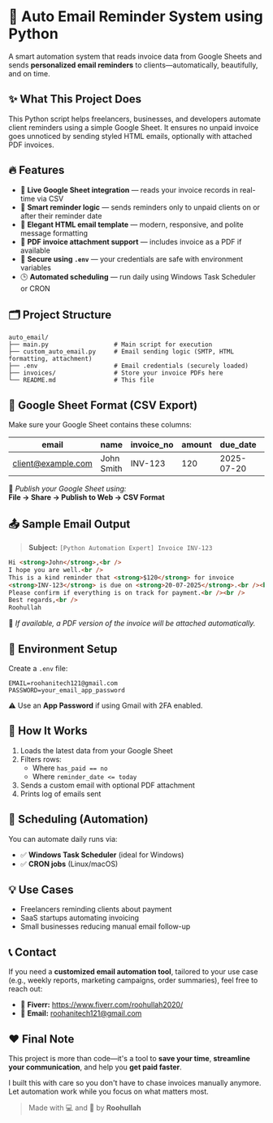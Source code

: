 # 📧 Auto Email Reminder System using Python

A smart automation system that reads invoice data from Google Sheets and sends **personalized email reminders** to clients—automatically, beautifully, and on time.

## ✨ What This Project Does

This Python script helps freelancers, businesses, and developers automate client reminders using a simple Google Sheet. It ensures no unpaid invoice goes unnoticed by sending styled HTML emails, optionally with attached PDF invoices.

## 🔥 Features

- 🔗 **Live Google Sheet integration** — reads your invoice records in real-time via CSV
- 📧 **Smart reminder logic** — sends reminders only to unpaid clients on or after their reminder date
- 🎨 **Elegant HTML email template** — modern, responsive, and polite message formatting
- 📎 **PDF invoice attachment support** — includes invoice as a PDF if available
- 🔐 **Secure using `.env`** — your credentials are safe with environment variables
- 🕒 **Automated scheduling** — run daily using Windows Task Scheduler or CRON

## 🗂️ Project Structure

```
auto_email/
├── main.py                  # Main script for execution
├── custom_auto_email.py     # Email sending logic (SMTP, HTML formatting, attachment)
├── .env                     # Email credentials (securely loaded)
├── invoices/                # Store your invoice PDFs here
└── README.md                # This file
```

## 🧾 Google Sheet Format (CSV Export)

Make sure your Google Sheet contains these columns:

| email              | name       | invoice_no | amount | due_date   | reminder_date | has_paid |
| ------------------ | ---------- | ---------- | ------ | ---------- | ------------- | -------- |
| client@example.com | John Smith | INV-123    | 120    | 2025-07-20 | 2025-07-15    | no       |

🔗 _Publish your Google Sheet using:_  
**File → Share → Publish to Web → CSV Format**

## 📤 Sample Email Output

> **Subject:** `[Python Automation Expert] Invoice INV-123`

```html
Hi <strong>John</strong>,<br />
I hope you are well.<br />
This is a kind reminder that <strong>$120</strong> for invoice
<strong>INV-123</strong> is due on <strong>20-07-2025</strong>.<br /><br />
Please confirm if everything is on track for payment.<br /><br />
Best regards,<br />
Roohullah
```

📎 _If available, a PDF version of the invoice will be attached automatically._

## 🔐 Environment Setup

Create a `.env` file:

```
EMAIL=roohanitech121@gmail.com
PASSWORD=your_email_app_password
```

⚠️ Use an **App Password** if using Gmail with 2FA enabled.

## 🧠 How It Works

1. Loads the latest data from your Google Sheet
2. Filters rows:
   - Where `has_paid == no`
   - Where `reminder_date <= today`
3. Sends a custom email with optional PDF attachment
4. Prints log of emails sent

## 🔄 Scheduling (Automation)

You can automate daily runs via:

- ✅ **Windows Task Scheduler** (ideal for Windows)
- ✅ **CRON jobs** (Linux/macOS)

## 💡 Use Cases

- Freelancers reminding clients about payment
- SaaS startups automating invoicing
- Small businesses reducing manual email follow-up

## 📞 Contact

If you need a **customized email automation tool**, tailored to your use case (e.g., weekly reports, marketing campaigns, order summaries), feel free to reach out:

- 💼 **Fiverr:** https://www.fiverr.com/roohullah2020/
- 📧 **Email:** roohanitech121@gmail.com

## ❤️ Final Note

This project is more than code—it's a tool to **save your time**, **streamline your communication**, and help you **get paid faster**.

I built this with care so you don't have to chase invoices manually anymore. Let automation work while you focus on what matters most.

> Made with 💻 and 💙 by **Roohullah**

